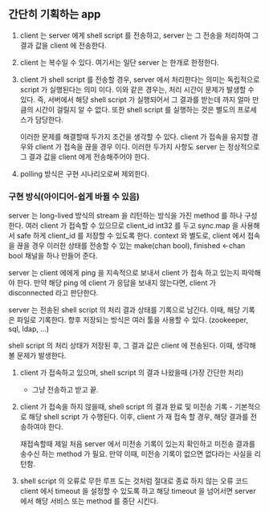 ## 간단히 기획하는 app

1. client 는 server 에게 shell script 를 전송하고, server 는 그 전송을 처리하여 그 결과 값을 client 에 전송한다.
2. client 는 복수일 수 있다. 여기서는 일단 server 는 한개로 한정한다. 

3. client 가 shell script 를 전송할 경우, server 에서 처리한다는 의미는 독립적으로 script 가 실행된다는 의미 이다. 
   이와 같은 경우는, 처리 시간이 문제가 발생할 수 있다. 즉, 서버에서 해당 shell script 가 실행되어서 그 결과를 받는데 까지 얼마 만큼의
   시간이 걸릴지 알 수 없다. 또한 shell script 를 실행하는 것은 별도의 프로세스가 담당한다.
   
   이러한 문제를 해결할때 두가지 조건을 생각할 수 있다. client 가 접속을 유지할 경우와 client 가 접속을 끊을 경우 이다.
   이러한 두가지 사항도 server 는 정상적으로 그 결과 값을 client 에게 전송해주어야 한다.

4. polling 방식은 구현 시나리오로써 제외한다.

### 구현 방식(아이디어-쉽게 바뀔 수 있음)

server 는 long-lived 방식의 stream 을 리턴하는 방식을 가진 method 를 하나 구성한다.
여러 client 가 접속할 수 있으므로 client_id int32 를 두고 sync.map 을 사용해서 safe 하게 client_id 를 저장할 수 있도록 한다. 
context 와 별도로, client 에서 접속을 끊을 경우 이러한 상태를 전송할 수 있는 make(chan bool), finished <-chan bool 채널을 하나 만들어 준다.

server 는 client 에에게 ping 을 지속적으로 보내서 client 가 접속 하고 있는지 파악해야 한다. 
만약 해당 ping 에 client 가 응답을 보내지 않는다면, client 가 disconnected 라고 판단한다.

server 는 전송된 shell script 의 처리 결과 상태를 기록으로 남긴다. 이때, 해당 기록은 파일로 기록한다. 
향후 저장되는 방식은 여러 툴을 사용할 수 있다. (zookeeper, sql, ldap, ...)

shell script 의 처리 상태가 저장된 후, 그 결과 값은 client 에 전송된다. 이때, 생각해볼 문제가 발생한다.

1. client 가 접속하고 있으며, shell script 의 결과 나왔을때 (가장 간단한 처리) 
   - 그냥 전송하고 받고 끝.
   
2. client 가 접속을 하지 않을때, shell script 의 결과 완료 및 미전송 기록 - 기본적으로 해당 shell script 가 수행된다.
   이후, client 가 재 접속 할 경우, 해당 결과를 전송하여야 한다.
   
   재접속할때 제일 처음 server 에서 미전송 기록이 있는지 확인하고 미전송 결과를 송수신 하는 method 가 필요. 
   만약 이때, 미전송 기록이 없으면 없다라는 사실을 리턴함. 
   
3. shell script 의 오류로 무한 루프 도는 것처럼 절대로 종료 하지 않는 오류 코드
   client 에서 timeout 을 설정할 수 있도록 하고 해당 timeout 을 넘어서면 server 에서 해당 서비스 또는 method 를 중단 시킨다.
    

